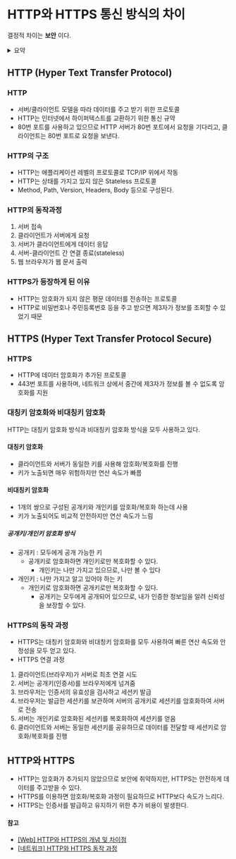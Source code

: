 # HTTP와 HTTPS 통신 방식의 차이

결정적 차이는 **보안** 이다.

<details>
<summary>요약</summary>
<div markdown="1">

### HTTP
1. 서버 접속
2. 클라이언트가 서버에게 요청
3. 서버가 클라이언트에게 데이터 응답
4. 서버-클라이언트 간 연결 종료(stateless)
5. 웹 브라우저가 웹 문서 출력 
    
**노출이 되어도 괜찮은 단순한 정보 조회 등만을 처리**하고 있다면 **HTTP** 사용
  
### HTTPS
1. 클라이언트(브라우저)가 서버로 최초 연결 시도
2. 서버는 공개키(인증서)를 브라우저에게 넘겨줌
3. 브라우저는 인증서의 유효성을 검사하고 세션키 발급
4. 브라우저는 발급한 세션키를 보관하며 서버의 공개키로 세션키를 암호화하여 서버로 전송
5. 서버는 개인키로 암호화된 세선키를 복호화하여 세션키를 얻음
6. 클라이언트와 서버는 동일한 세션키를 공유하므로 데이터를 전달할 때 세션키로 암호화/복호화를 진행
  
**개인정보와 같은 민감한 데이터**를 주고 받아야 한다면 **HTTPS**를 사용

### 통신 방식의 차이
**HTTP**는 보안 절차 없이 서버-클라이언트가 연결하고 요청/응답한 후 종료되고,
**HTTPS**는 보안 절차를 거쳐서 확인 후 서버-클라이언트 간 요청/응답 후 종료된다.
  
</div>
</details>

## HTTP (Hyper Text Transfer Protocol)
### HTTP
- 서버/클라이언트 모델을 따라 데이터를 주고 받기 위한 프로토콜
- HTTP는 인터넷에서 하이퍼텍스트를 교환하기 위한 통신 규약
- 80번 포트를 사용하고 있으므로 HTTP 서버가 80번 포트에서 요청을 기다리고, 클라이언트는 80번 포트로 요청을 보낸다.

### HTTP의 구조
- HTTP는 애플리케이션 레벨의 프로토콜로 TCP/IP 위에서 작동
- HTTP는 상태를 가지고 있지 않은 Stateless 프로토콜
- Method, Path, Version, Headers, Body 등으로 구성된다.

### HTTP의 동작과정
1. 서버 접속
2. 클라이언트가 서버에게 요청
3. 서버가 클라이언트에게 데이터 응답
4. 서버-클라이언트 간 연결 종료(stateless)
5. 웹 브라우저가 웹 문서 출력

### HTTPS가 등장하게 된 이유
- HTTP는 암호화가 되지 않은 평문 데이터를 전송하는 프로토콜
- HTTP로 비밀번호나 주민등록번호 등을 주고 받으면 제3자가 정보를 조회할 수 있었기 때문

## HTTPS (Hyper Text Transfer Protocol Secure)
### HTTPS
- HTTP에 데이터 암호화가 추가된 프로토콜
- 443번 포트를 사용하며, 네트워크 상에서 중간에 제3자가 정보를 볼 수 없도록 암호화를 지원

### 대칭키 암호화와 비대칭키 암호화
HTTP는 대칭키 암호화 방식과 비대칭키 암호화 방식을 모두 사용하고 있다.
#### 대칭키 암호화
- 클라이언트와 서버가 동일한 키를 사용해 암호화/복호화를 진행
- 키가 노출되면 매우 위험하지만 연산 속도가 빠름

#### 비대칭키 암호화
- 1개의 쌍으로 구성된 공개키와 개인키를 암호화/복호화 하는데 사용
- 키가 노출되어도 비교적 안전하지만 연산 속도가 느림

##### 공개키/개인키 암호화 방식
- 공개키 : 모두에게 공개 가능한 키
  - 공개키로 암호화하면 개인키로만 복호화할 수 있다.
    - 개인키는 나만 가지고 있으므로, 나만 볼 수 있다 
- 개인키 : 나만 가지고 알고 있어야 하는 키
  - 개인키로 암호화하면 공개키로만 복호화할 수 있다.
    - 공개키는 모두에게 공개되어 있으므로, 내가 인증한 정보임을 알려 신뢰성을 보장할 수 있다.

### HTTPS의 동작 과정
- HTTPS는 대칭키 암호화와 비대칭키 암호화를 모두 사용하여 빠른 연산 속도와 안정성을 모두 얻고 있다.
- HTTPS 연결 과정
1. 클라이언트(브라우저)가 서버로 최초 연결 시도
2. 서버는 공개키(인증서)를 브라우저에게 넘겨줌
3. 브라우저는 인증서의 유효성을 검사하고 세션키 발급
4. 브라우저는 발급한 세션키를 보관하며 서버의 공개키로 세션키를 암호화하여 서버로 전송
5. 서버는 개인키로 암호화된 세선키를 복호화하여 세션키를 얻음
6. 클라이언트와 서버는 동일한 세션키를 공유하므로 데이터를 전달할 때 세션키로 암호화/복호화를 진행

## HTTP와 HTTPS
- HTTP는 암호화가 추가되지 않았으므로 보안에 취약하지만, HTTPS는 안전하게 데이터를 주고받을 수 있다.
- HTTPS를 이용하면 암호화/복호화 과정이 필요하므로 HTTP보다 속도가 느리다.
- HTTPS는 인증서를 발급하고 유지하기 위한 추가 비용이 발생한다.

#### 참고
- [[Web] HTTP와 HTTPS의 개념 및 차이점](https://mangkyu.tistory.com/98)
- [[네트워크] HTTP와 HTTPS 동작 과정](https://velog.io/@averycode/%EB%84%A4%ED%8A%B8%EC%9B%8C%ED%81%AC-HTTP%EC%99%80-HTTPS-%EB%8F%99%EC%9E%91-%EA%B3%BC%EC%A0%95)
